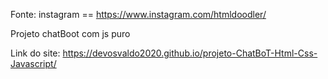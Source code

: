 Fonte: instagram == https://www.instagram.com/htmldoodler/

Projeto chatBoot com js puro

Link do site: https://devosvaldo2020.github.io/projeto-ChatBoT-Html-Css-Javascript/
